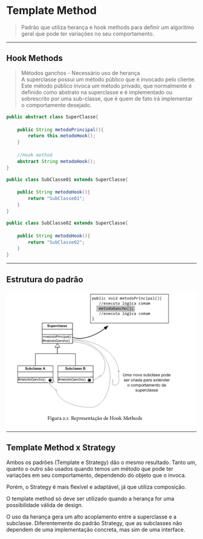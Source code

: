 # Template Method

> Padrão que utiliza herança e hook methods para definir um algoritmo geral que 
> pode ter variações no seu comportamento.


---
## Hook Methods

> Métodos ganchos - Necessário uso de herança<br>
> A superclasse possui um método público que é invocado pelo cliente.
> Este método público invoca um método privado, que normalmente é definido como abstrato na superclasse e é
> implementado ou sobrescrito por uma sub-classe, que é quem de fato irá implementar o comportamente desejado.


```java
public abstract class SuperClasse{
    
    public String metodoPrincipal(){
        return this.metodoHook();
    }
    
    //Hook method
    abstract String metodoHook();
}
```

```java
public class SubClasse01 extends SuperClasse{
    
    public String metodoHook(){
        return "SubClasse01";
    }
}
```

```java
public class SubClasse02 extends SuperClasse{
    
    public String metodoHook(){
        return "SubClasse02";
    }
}
```


---
## Estrutura do padrão

![img03](/imagens/img03.png)


---
## Template Method x Strategy

Ambos os padrões (Template e Strategy) dão o mesmo resultado.
Tanto um, quanto o outro são usados quando temos um método que pode ter
variações em seu comportamento, dependendo do objeto que o invoca.

Porém, o Strategy é mais flexível e adaptável, já que utiliza composição.

O template method só deve ser utilizado quando a herança for uma possibilidade válida de design.

O uso da herança gera um alto acoplamento entre a superclasse e a subclasse. Diferentemente do padrão Strategy, que as subclasses
não dependem de uma implementação concreta, mas sim de uma interface.
